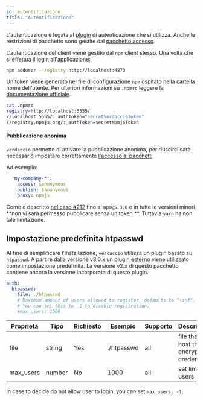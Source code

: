 ```yaml
---
id: autentificazione
title: "Autentificazione"
---
```

L'autenticazione è legata al [plugin](plugins.md) di autenticazione che si utilizza. Anche le restrizioni di pacchetto sono gestite dal [pacchetto accesso](packages.md).

L'autenticazione del client viene gestito dal `npm` client stesso. Una volta che si effettua il login all'applicazione:

```bash
npm adduser --registry http://localhost:4873
```

Un token viene generato nel file di configurazione `npm` ospitato nella cartella home dell'utente. Per ulteriori informazioni su `.npmrc` leggere la [documentazione ufficiale](https://docs.npmjs.com/files/npmrc).

```bash
cat .npmrc
registry=http://localhost:5555/
//localhost:5555/:_authToken="secretVerdaccioToken"
//registry.npmjs.org/:_authToken=secretNpmjsToken
```

#### Pubblicazione anonima

`verdaccio` permette di attivare la pubblicazione anonima, per riuscirci sarà necessario impostare correttamente [l'accesso ai pacchetti](packages.md).

Ad esempio:

```yaml
  'my-company-*':
    access: $anonymous
    publish: $anonymous
    proxy: npmjs
```

Come è descritto [nel caso #212](https://github.com/verdaccio/verdaccio/issues/212#issuecomment-308578500) fino al `npm@5.3.0` e in tutte le versioni minori **non vi sarà permesso pubblicare senza un token **. Tuttavia `yarn` ha non tale limitazione.

## Impostazione predefinita htpasswd

Al fine di semplificare l'installazione, `verdaccio` utilizza un plugin basato su `htpasswd`. A partire dalla versione v3.0.x un [plugin esterno](https://github.com/verdaccio/verdaccio-htpasswd) viene utilizzato come impostazione predefinita. La versione v2.x di questo pacchetto contiene ancora la versione incorporata di questo plugin.

```yaml
auth:
  htpasswd:
    file: ./htpasswd
    # Maximum amount of users allowed to register, defaults to "+inf".
    # You can set this to -1 to disable registration.
    #max_users: 1000
```

| Proprietà | Tipo   | Richiesto | Esempio    | Supporto | Descrizione                              |
| --------- | ------ | --------- | ---------- | -------- | ---------------------------------------- |
| file      | string | Yes       | ./htpasswd | all      | file that host the encrypted credentials |
| max_users | number | No        | 1000       | all      | set limit of users                       |

In case to decide do not allow user to login, you can set `max_users: -1`.